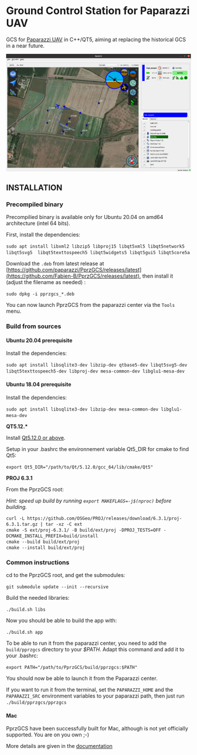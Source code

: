 
# Ground Control Station for Paparazzi UAV

GCS for [Paparazzi UAV](http://wiki.paparazziuav.org/wiki/Main_Page) in C++/QT5, aiming at replacing the historical GCS in a near future.


![GCS FP strip PFD](screenshots/screenshot.png)


## INSTALLATION

### Precompiled binary

Precompilied binary is available only for Ubuntu 20.04 on amd64 architecture (intel 64 bits).

First, install the dependencies:

`sudo apt install libxml2 libzip5 libproj15 libqt5xml5 libqt5network5 libqt5svg5  libqt5texttospeech5 libqt5widgets5 libqt5gui5 libqt5core5a`

Download the `.deb` from latest release at [https://github.com/paparazzi/PprzGCS/releases/latest](https://github.com/Fabien-B/PprzGCS/releases/latest), then install it (adjust the filename as needed) :

`sudo dpkg -i pprzgcs_*.deb`

You can now launch PprzGCS from the paparazzi center via the `Tools` menu.


### Build from sources


#### Ubuntu 20.04 prerequisite

Install the dependencies: 

`sudo apt install libsqlite3-dev libzip-dev qtbase5-dev libqt5svg5-dev libqt5texttospeech5-dev libproj-dev mesa-common-dev libglu1-mesa-dev`


#### Ubuntu 18.04 prerequisite

Install the dependencies:

`sudo apt install libsqlite3-dev libzip-dev mesa-common-dev libglu1-mesa-dev`

__QT5.12.*__

Install [Qt5.12.0 or above](https://www.qt.io/download-open-source).

Setup in your .bashrc the environnement variable Qt5_DIR for cmake to find Qt5:

`export Qt5_DIR="/path/to/Qt/5.12.0/gcc_64/lib/cmake/Qt5"`


__PROJ 6.3.1__

From the PprzGCS root:

_Hint: speed up build by running `export MAKEFLAGS=-j$(nproc)` before building._

```
curl -L https://github.com/OSGeo/PROJ/releases/download/6.3.1/proj-6.3.1.tar.gz | tar -xz -C ext
cmake -S ext/proj-6.3.1/ -B build/ext/proj -DPROJ_TESTS=OFF -DCMAKE_INSTALL_PREFIX=build/install
cmake --build build/ext/proj
cmake --install build/ext/proj
```

### Common instructions


cd to the PprzGCS root, and get the submodules:

`git submodule update --init --recursive`

Build the needed libraries:

`./build.sh libs`

Now you should be able to build the app with:

`./build.sh app`

To be able to run it from the paparazzi center, you need to add the `build/pprzgcs` directory to your *$PATH*. Adapt this command and add it to your .bashrc:

`export PATH="/path/to/PprzGCS/build/pprzgcs:$PATH"`

You should now be able to launch it from the Paparazzi center.

If you want to run it from the terminal, set the `PAPARAZZI_HOME` and the `PAPARAZZI_SRC` environment variables to your paparazzi path, then just run `./build/pprzgcs/pprzgcs`


#### Mac

PprzGCS have been successfully built for Mac, although is not yet officially supported. You are on you own ;-)

More details are given in the [documentation](https://fabien-b.github.io/PprzGCS/)



